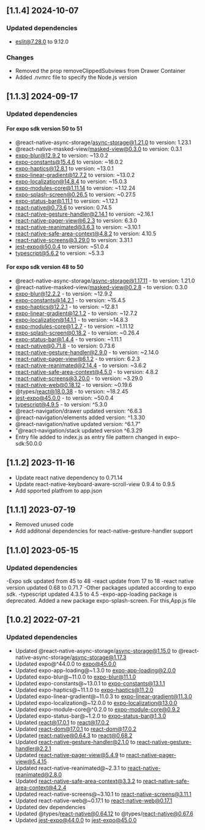 ## [1.1.4] 2024-10-07

### Updated dependencies

- eslit@7.28.0 to 9.12.0

### Changes

- Removed the prop removeClippedSubviews from Drawer Container
- Added .nvmrc file to specify the Node.js version

## [1.1.3] 2024-09-17

### Updated dependencies

#### For expo sdk version 50 to 51

- @react-native-async-storage/async-storage@1.21.0 to version: 1.23.1
- @react-native-masked-view/masked-view@0.3.0 to version: 0.3.1
- expo-blur@12.9.2 to version: ~13.0.2
- expo-constants@15.4.6 to version: ~16.0.2
- expo-haptics@12.8.1 to version: ~13.0.1
- expo-linear-gradient@12.7.2 to version: ~13.0.2
- expo-localization@14.8.4 to version: ~15.0.3
- expo-modules-core@1.11.14 to version: ~1.12.24
- expo-splash-screen@0.26.5 to version: ~0.27.5
- expo-status-bar@1.11.1 to version: ~1.12.1
- react-native@0.73.6 to version: 0.74.5
- react-native-gesture-handler@2.14.1 to version: ~2.16.1
- react-native-pager-view@6.2.3 to version: 6.3.0
- react-native-reanimated@3.6.3 to version: ~3.10.1
- react-native-safe-area-context@4.8.2 to version: 4.10.5
- react-native-screens@3.29.0 to version: 3.31.1
- jest-expo@50.0.4 to version: ~51.0.4
- typescript@5.6.2 to version: ~5.3.3

#### For expo sdk version 48 to 50

- @react-native-async-storage/async-storage@1.17.11 - to version: 1.21.0
- @react-native-masked-view/masked-view@0.2.8 - to version: 0.3.0
- expo-blur@12.2.2 - to version: ~12.9.2
- expo-constants@14.2.1 - to version: ~15.4.5
- expo-haptics@12.2.1 - to version: ~12.8.1
- expo-linear-gradient@12.1.2 - to version: ~12.7.2
- expo-localization@14.1.1 - to version: ~14.8.3
- expo-modules-core@1.2.7 - to version: ~1.11.12
- expo-splash-screen@0.18.2 - to version: ~0.26.4
- expo-status-bar@1.4.4 - to version: ~1.11.1
- react-native@0.71.8 - to version: 0.73.6
- react-native-gesture-handler@2.9.0 - to version: ~2.14.0
- react-native-pager-view@6.1.2 - to version: 6.2.3
- react-native-reanimated@2.14.4 - to version: ~3.6.2
- react-native-safe-area-context@4.5.0 - to version: 4.8.2
- react-native-screens@3.20.0 - to version: ~3.29.0
- react-native-web@0.18.12 - to version: ~0.19.6
- @types/react@18.0.38 - to version: ~18.2.45
- jest-expo@45.0.0 - to version: ~50.0.4
- typescript@4.9.5 - to version: ^5.3.0
- @react-navigation/drawer updated version: ^6.6.3
- @react-navigation/elements added version: ^1.3.30
- @react-navigation/native updated version: ^6.1.7"
- "@react-navigation/stack updated version ^6.3.29
- Entry file added to index.js as entry file pattern changed in expo-sdk:50.0.0

## [1.1.2] 2023-11-16

- Update react native dependency to 0.71.14
- Update react-native-keyboard-aware-scroll-view 0.9.4 to 0.9.5
- Add spported platfrom to app.json

## [1.1.1] 2023-07-19

- Removed unused code
- Add additonal dependencies for react-native-gesture-handler support

## [1.1.0] 2023-05-15

### Updated dependencies

-Expo sdk updated from 45 to 48
-react update from 17 to 18
-react native version updated 0.68 to 0.71.7
-Other packages updated according to expo sdk.
-typescript updated 4.3.5 to 4.5
-expo-app-loading package is deprecated. Added a new package expo-splash-screen. For this,App.js file

## [1.0.2] 2022-07-21

### Updated dependencies

- Updated @react-native-async-storage/async-storage@1.15.0 to @react-native-async-storage/async-storage@1.17.3
- Updated expo@^44.0.0 to expo@45.0.0
- Updated expo-app-loading@~1.3.0 to expo-app-loading@2.0.0
- Updated expo-blur@~11.0.0 to expo-blur@11.1.0
- Updated expo-constants@~13.0.1 to expo-constants@13.1.1
- Updated expo-haptics@~11.1.0 to expo-haptics@11.2.0
- Updated expo-linear-gradient@~11.0.3 to expo-linear-gradient@11.3.0
- Updated expo-localization@~12.0.0 to expo-localization@13.0.0
- Updated expo-module-core@^0.2.0 to expo-module-core@0.9.2
- Updated expo-status-bar@~1.2.0 to expo-status-bar@1.3.0
- Updated react@17.0.1 to react@17.0.2
- Updated react-dom@17.0.1 to react-dom@17.0.2
- Updated react-native@0.64.3 to react@0.68.2
- Updated react-native-gesture-handler@2.1.0 to react-native-gesture-handler@2.2.1
- Updated react-native-pager-view@5.4.9 to react-native-pager-view@5.4.15
- Updated react-native-reanimated@~2.3.1 to react-native-reanimated@2.8.0
- Updated react-native-safe-area-context@3.3.2 to react-native-safe-area-context@4.2.4
- Updated react-native-screens@~3.10.1 to react-native-screens@3.11.1
- Updated react-native-web@~0.17.1 to react-native-web@0.17.1
- Updated dev dependencies
- Updated @types/react-native@0.64.12 to @types/react-native@0.67.6
- Updated jest-expo@44.0.0 to jest-expo@45.0.0
